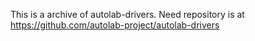 This is a archive of autolab-drivers. Need repository is at https://github.com/autolab-project/autolab-drivers
